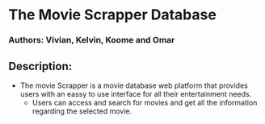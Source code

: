 # The Movie Scrapper Database

### Authors: Vivian, Kelvin, Koome and Omar


## Description:

- The movie Scrapper is a movie database web platform that provides users with an eassy to use interface for all their entertainment needs. 
  -  Users can access and search for movies and get all the information regarding the selected movie.

